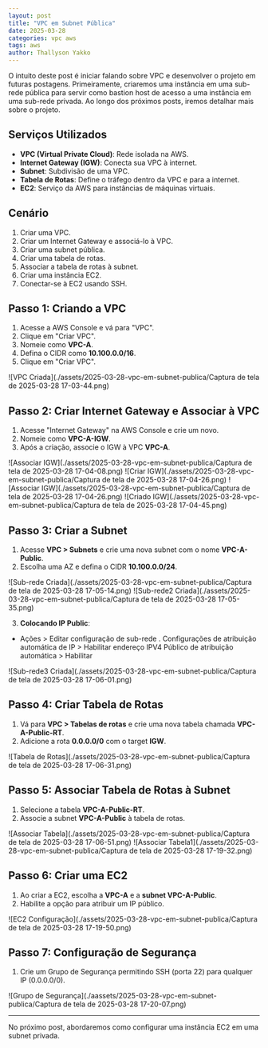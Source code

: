 ```yaml
---
layout: post
title: "VPC em Subnet Pública"
date: 2025-03-28
categories: vpc aws
tags: aws
author: Thallyson Yakko
---
```


O intuito deste post é iniciar falando sobre VPC e desenvolver o projeto em futuras postagens. Primeiramente, criaremos uma instância em uma sub-rede pública para servir como bastion host de acesso a uma instância em uma sub-rede privada. Ao longo dos próximos posts, iremos detalhar mais sobre o projeto.

## Serviços Utilizados
- **VPC (Virtual Private Cloud)**: Rede isolada na AWS.
- **Internet Gateway (IGW)**: Conecta sua VPC à internet.
- **Subnet**: Subdivisão de uma VPC.
- **Tabela de Rotas**: Define o tráfego dentro da VPC e para a internet.
- **EC2**: Serviço da AWS para instâncias de máquinas virtuais.

## Cenário
1. Criar uma VPC.
2. Criar um Internet Gateway e associá-lo à VPC.
3. Criar uma subnet pública.
4. Criar uma tabela de rotas.
5. Associar a tabela de rotas à subnet.
6. Criar uma instância EC2.
7. Conectar-se à EC2 usando SSH.

## Passo 1: Criando a VPC
1. Acesse a AWS Console e vá para "VPC".
2. Clique em "Criar VPC".
3. Nomeie como **VPC-A**.
4. Defina o CIDR como **10.100.0.0/16**.
5. Clique em "Criar VPC".

![VPC Criada](./assets/2025-03-28-vpc-em-subnet-publica/Captura de tela de 2025-03-28 17-03-44.png)

## Passo 2: Criar Internet Gateway e Associar à VPC
1. Acesse "Internet Gateway" na AWS Console e crie um novo.
2. Nomeie como **VPC-A-IGW**.
3. Após a criação, associe o IGW à VPC **VPC-A**.

![Associar IGW](./assets/2025-03-28-vpc-em-subnet-publica/Captura de tela de 2025-03-28 17-04-08.png)
![Criar IGW](./assets/2025-03-28-vpc-em-subnet-publica/Captura de tela de 2025-03-28 17-04-26.png)
![Associar IGW](./assets/2025-03-28-vpc-em-subnet-publica/Captura de tela de 2025-03-28 17-04-26.png)
![Criado IGW](./assets/2025-03-28-vpc-em-subnet-publica/Captura de tela de 2025-03-28 17-04-45.png)

## Passo 3: Criar a Subnet
1. Acesse **VPC > Subnets** e crie uma nova subnet com o nome **VPC-A-Public**.
2. Escolha uma AZ e defina o CIDR **10.100.0.0/24**.

![Sub-rede Criada](./assets/2025-03-28-vpc-em-subnet-publica/Captura de tela de 2025-03-28 17-05-14.png)
![Sub-rede2 Criada](./assets/2025-03-28-vpc-em-subnet-publica/Captura de tela de 2025-03-28 17-05-35.png)

3. **Colocando IP Public**:
- Ações > Editar configuração de sub-rede . Configurações de atribuição automática de IP > Habilitar endereço IPV4 Público de atribuição automática > Habilitar

![Sub-rede3 Criada](./assets/2025-03-28-vpc-em-subnet-publica/Captura de tela de 2025-03-28 17-06-01.png)
  
## Passo 4: Criar Tabela de Rotas
1. Vá para **VPC > Tabelas de rotas** e crie uma nova tabela chamada **VPC-A-Public-RT**.
2. Adicione a rota **0.0.0.0/0** com o target **IGW**.

![Tabela de Rotas](./assets/2025-03-28-vpc-em-subnet-publica/Captura de tela de 2025-03-28 17-06-31.png)

## Passo 5: Associar Tabela de Rotas à Subnet
1. Selecione a tabela **VPC-A-Public-RT**.
2. Associe a subnet **VPC-A-Public** à tabela de rotas.

![Associar Tabela](./assets/2025-03-28-vpc-em-subnet-publica/Captura de tela de 2025-03-28 17-06-51.png)
![Associar Tabela1](./assets/2025-03-28-vpc-em-subnet-publica/Captura de tela de 2025-03-28 17-19-32.png)

## Passo 6: Criar uma EC2
1. Ao criar a EC2, escolha a **VPC-A** e a **subnet VPC-A-Public**.
2. Habilite a opção para atribuir um IP público.

![EC2 Configuração](./assets/2025-03-28-vpc-em-subnet-publica/Captura de tela de 2025-03-28 17-19-50.png)

## Passo 7: Configuração de Segurança
1. Crie um Grupo de Segurança permitindo SSH (porta 22) para qualquer IP (0.0.0.0/0).

![Grupo de Segurança](./aassets/2025-03-28-vpc-em-subnet-publica/Captura de tela de 2025-03-28 17-20-07.png)

---

No próximo post, abordaremos como configurar uma instância EC2 em uma subnet privada.

